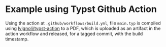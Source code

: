 # Example using Typst Github Action

Using the action at `.github/workflows/build.yml`, file `main.typ` is compiled using [lvignoli/typst-action](https://github.com/marketplace/actions/github-action-for-typst) to a PDF, which is uploaded as an artifact in the action workflow and released, for a tagged commit, with the build timestamp.
